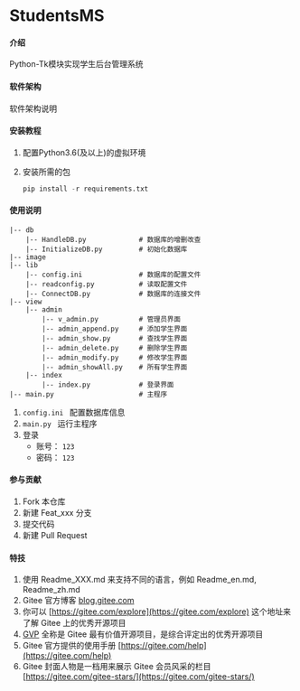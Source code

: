 # StudentsMS

#### 介绍
Python-Tk模块实现学生后台管理系统

#### 软件架构
软件架构说明


#### 安装教程

1. 配置Python3.6(及以上)的虚拟环境

2. 安装所需的包

   ```python
   pip install -r requirements.txt
   ```

#### 使用说明

```
|-- db
	|-- HandleDB.py				# 数据库的增删改查
	|-- InitializeDB.py			# 初始化数据库
|-- image
|-- lib
	|-- config.ini				# 数据库的配置文件
	|-- readconfig.py			# 读取配置文件
	|-- ConnectDB.py			# 数据库的连接文件
|-- view
	|-- admin
		|-- v_admin.py			# 管理员界面
		|-- admin_append.py		# 添加学生界面
		|-- admin_show.py		# 查找学生界面
		|-- admin_delete.py		# 删除学生界面
		|-- admin_modify.py		# 修改学生界面
		|-- admin_showAll.py	# 所有学生界面
	|-- index
		|-- index.py			# 登录界面
|-- main.py						# 主程序
```

1.  `config.ini `	配置数据库信息
2.  `main.py `	运行主程序
3.  登录
    + 账号：    `123`
    + 密码：    `123`

#### 参与贡献

1.  Fork 本仓库
2.  新建 Feat_xxx 分支
3.  提交代码
4.  新建 Pull Request


#### 特技

1.  使用 Readme\_XXX.md 来支持不同的语言，例如 Readme\_en.md, Readme\_zh.md
2.  Gitee 官方博客 [blog.gitee.com](https://blog.gitee.com)
3.  你可以 [https://gitee.com/explore](https://gitee.com/explore) 这个地址来了解 Gitee 上的优秀开源项目
4.  [GVP](https://gitee.com/gvp) 全称是 Gitee 最有价值开源项目，是综合评定出的优秀开源项目
5.  Gitee 官方提供的使用手册 [https://gitee.com/help](https://gitee.com/help)
6.  Gitee 封面人物是一档用来展示 Gitee 会员风采的栏目 [https://gitee.com/gitee-stars/](https://gitee.com/gitee-stars/)

